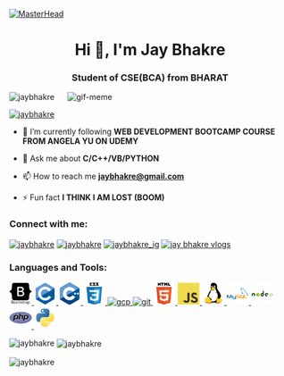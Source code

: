 [![MasterHead](https://e0.pxfuel.com/wallpapers/1022/228/desktop-wallpaper-ps4-banners-anime-girl.jpg)](https://jaybhakre.io)
<h1 align="center">Hi 👋, I'm Jay Bhakre</h1>
<h3 align="center">Student of CSE(BCA) from BHARAT</h3>
<img src="https://media.tenor.com/9ItR8nSuxE0AAAAC/thumbs-up-computer.gif" alt="gif-meme" align="right" width="400">

<p align="left"> <img src="https://komarev.com/ghpvc/?username=jaybhakre&label=Profile%20views&color=0e75b6&style=flat" alt="jaybhakre" /> </p>

<p align="left"> <a href="https://twitter.com/jaybhakre" target="blank"><img src="https://img.shields.io/twitter/follow/jaybhakre?logo=twitter&style=for-the-badge" alt="jaybhakre" /></a> </p>

- 🌱 I’m currently following **WEB DEVELOPMENT BOOTCAMP COURSE FROM ANGELA YU ON UDEMY**

- 💬 Ask me about **C/C++/VB/PYTHON**

- 📫 How to reach me **jaybhakre@gmail.com**

- ⚡ Fun fact **I THINK I AM LOST (BOOM)**

<h3 align="left">Connect with me:</h3>
<p align="left">
<a href="https://twitter.com/jaybhakre" target="blank"><img align="center" src="https://raw.githubusercontent.com/rahuldkjain/github-profile-readme-generator/master/src/images/icons/Social/twitter.svg" alt="jaybhakre" height="30" width="40" /></a>
<a href="https://linkedin.com/in/jaybhakre" target="blank"><img align="center" src="https://raw.githubusercontent.com/rahuldkjain/github-profile-readme-generator/master/src/images/icons/Social/linked-in-alt.svg" alt="jaybhakre" height="30" width="40" /></a>
<a href="https://instagram.com/jaybhakre_ig" target="blank"><img align="center" src="https://raw.githubusercontent.com/rahuldkjain/github-profile-readme-generator/master/src/images/icons/Social/instagram.svg" alt="jaybhakre_ig" height="30" width="40" /></a>
<a href="https://www.youtube.com/c/jay bhakre vlogs" target="blank"><img align="center" src="https://raw.githubusercontent.com/rahuldkjain/github-profile-readme-generator/master/src/images/icons/Social/youtube.svg" alt="jay bhakre vlogs" height="30" width="40" /></a>
</p>

<h3 align="left">Languages and Tools:</h3>
<p align="left"> <a href="https://getbootstrap.com" target="_blank" rel="noreferrer"> <img src="https://raw.githubusercontent.com/devicons/devicon/master/icons/bootstrap/bootstrap-plain-wordmark.svg" alt="bootstrap" width="40" height="40"/> </a> <a href="https://www.cprogramming.com/" target="_blank" rel="noreferrer"> <img src="https://raw.githubusercontent.com/devicons/devicon/master/icons/c/c-original.svg" alt="c" width="40" height="40"/> </a> <a href="https://www.w3schools.com/cpp/" target="_blank" rel="noreferrer"> <img src="https://raw.githubusercontent.com/devicons/devicon/master/icons/cplusplus/cplusplus-original.svg" alt="cplusplus" width="40" height="40"/> </a> <a href="https://www.w3schools.com/css/" target="_blank" rel="noreferrer"> <img src="https://raw.githubusercontent.com/devicons/devicon/master/icons/css3/css3-original-wordmark.svg" alt="css3" width="40" height="40"/> </a> <a href="https://cloud.google.com" target="_blank" rel="noreferrer"> <img src="https://www.vectorlogo.zone/logos/google_cloud/google_cloud-icon.svg" alt="gcp" width="40" height="40"/> </a> <a href="https://git-scm.com/" target="_blank" rel="noreferrer"> <img src="https://www.vectorlogo.zone/logos/git-scm/git-scm-icon.svg" alt="git" width="40" height="40"/> </a> <a href="https://www.w3.org/html/" target="_blank" rel="noreferrer"> <img src="https://raw.githubusercontent.com/devicons/devicon/master/icons/html5/html5-original-wordmark.svg" alt="html5" width="40" height="40"/> </a> <a href="https://developer.mozilla.org/en-US/docs/Web/JavaScript" target="_blank" rel="noreferrer"> <img src="https://raw.githubusercontent.com/devicons/devicon/master/icons/javascript/javascript-original.svg" alt="javascript" width="40" height="40"/> </a> <a href="https://www.linux.org/" target="_blank" rel="noreferrer"> <img src="https://raw.githubusercontent.com/devicons/devicon/master/icons/linux/linux-original.svg" alt="linux" width="40" height="40"/> </a> <a href="https://www.mysql.com/" target="_blank" rel="noreferrer"> <img src="https://raw.githubusercontent.com/devicons/devicon/master/icons/mysql/mysql-original-wordmark.svg" alt="mysql" width="40" height="40"/> </a> <a href="https://nodejs.org" target="_blank" rel="noreferrer"> <img src="https://raw.githubusercontent.com/devicons/devicon/master/icons/nodejs/nodejs-original-wordmark.svg" alt="nodejs" width="40" height="40"/> </a> <a href="https://www.php.net" target="_blank" rel="noreferrer"> <img src="https://raw.githubusercontent.com/devicons/devicon/master/icons/php/php-original.svg" alt="php" width="40" height="40"/> </a> <a href="https://www.python.org" target="_blank" rel="noreferrer"> <img src="https://raw.githubusercontent.com/devicons/devicon/master/icons/python/python-original.svg" alt="python" width="40" height="40"/> </a> </p>

<p><img align="left" src="https://github-readme-stats.vercel.app/api/top-langs?username=jaybhakre&show_icons=true&locale=en&layout=compact" alt="jaybhakre" /></p>

<p>&nbsp;<img align="center" src="https://github-readme-stats.vercel.app/api?username=jaybhakre&show_icons=true&locale=en" alt="jaybhakre" /></p>

<p><img align="center" src="https://github-readme-streak-stats.herokuapp.com/?user=jaybhakre&" alt="jaybhakre" /></p>
